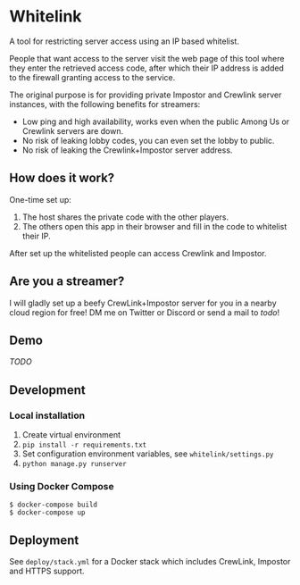 # Whitelink

A tool for restricting server access using an IP based whitelist.

People that want access to the server visit the web page of this tool where they enter the retrieved access code, after which their IP address is added to the firewall granting access to the service.

The original purpose is for providing private Impostor and Crewlink server instances, with the following benefits for streamers:

* Low ping and high availability, works even when the public Among Us or Crewlink servers are down.
* No risk of leaking lobby codes, you can even set the lobby to public.
* No risk of leaking the Crewlink+Impostor server address.

## How does it work?

One-time set up:

1. The host shares the private code with the other players.
2. The others open this app in their browser and fill in the code to whitelist their IP.
   
After set up the whitelisted people can access Crewlink and Impostor.

## Are you a streamer?

I will gladly set up a beefy CrewLink+Impostor server for you in a nearby cloud region for free!
DM me on Twitter or Discord or send a mail to _todo_!

## Demo

_TODO_



## Development

### Local installation

1. Create virtual environment
2. `pip install -r requirements.txt`
3. Set configuration environment variables, see `whitelink/settings.py`
4. `python manage.py runserver`

### Using Docker Compose

```shell
$ docker-compose build
$ docker-compose up
```


## Deployment

See `deploy/stack.yml` for a Docker stack which includes CrewLink, Impostor and HTTPS support.
